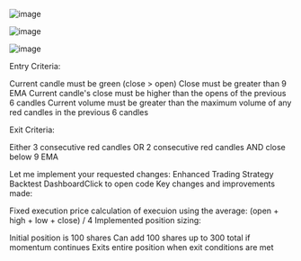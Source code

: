 ![image](https://github.com/user-attachments/assets/9a9e7c33-afba-4a77-a592-f04c8b853838)

![image](https://github.com/user-attachments/assets/d92c13f5-9934-4f30-b62a-955eee7ea127)

![image](https://github.com/user-attachments/assets/bcc94b4f-c3fc-48ef-a77b-3d452129a6da)


Entry Criteria:

Current candle must be green (close > open)
Close must be greater than 9 EMA
Current candle's close must be higher than the opens of the previous 6 candles
Current volume must be greater than the maximum volume of any red candles in the previous 6 candles

Exit Criteria:

Either 3 consecutive red candles
OR 2 consecutive red candles AND close below 9 EMA

Let me implement your requested changes:
Enhanced Trading Strategy Backtest DashboardClick to open code
Key changes and improvements made:

Fixed execution price calculation of execuion using the average: (open + high + low + close) / 4
Implemented position sizing:

Initial position is 100 shares
Can add 100 shares up to 300 total if momentum continues
Exits entire position when exit conditions are met
